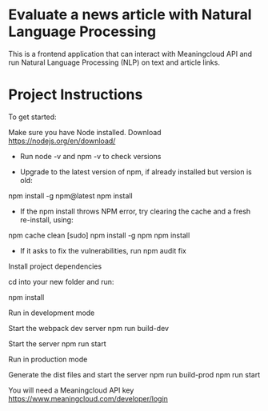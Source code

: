 # Evaluate a news article with Natural Language Processing
This is a frontend application that can interact with Meaningcloud API and run Natural Language Processing (NLP) on text and article links.

# Project Instructions

To get started:

Make sure you have Node installed. Download https://nodejs.org/en/download/

* Run node -v and npm -v to check versions

* Upgrade to the latest version of npm, if already installed but version is old:

npm install -g npm@latest
npm install
* If the npm install throws NPM error, try clearing the cache and a fresh re-install, using:

npm cache clean
[sudo] npm install -g npm
npm install

* If it asks to fix the vulnerabilities, run npm audit fix

Install project dependencies

cd into your new folder and run:

npm install

Run in development mode

Start the webpack dev server npm run build-dev

Start the server npm run start

Run in production mode

Generate the dist files and start the server npm run build-prod npm run start

You will need a Meaningcloud API key https://www.meaningcloud.com/developer/login


